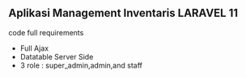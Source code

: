 ## Aplikasi Management Inventaris LARAVEL 11

code full requirements


- Full Ajax
- Datatable Server Side
- 3 role : super_admin,admin,and staff
